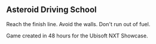 **Asteroid Driving School**
---------------------------------
Reach the finish line. Avoid the walls. Don't run out of fuel.

Game created in 48 hours for the Ubisoft NXT Showcase.
